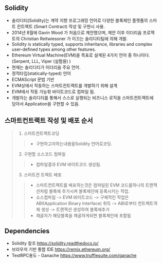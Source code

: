 ## Solidity
- 솔리디티(Solidity)는 계약 지향 프로그래밍 언어로 다양한 블록체인 플랫폼의 스마트 컨트랙트 (Smart Contract) 작성 및 구현시 사용.
- 2014년 8월에 Gavin Wood 가 처음으로 제안했으며, 제안 이후 이더리움 프로젝트의 Christian Reitwiessner 가 이끄는 솔리디티팀에 의해 개발.
- Solidity is statically typed, supports inheritance, libraries and complex user-defined types among other features.
- Ethereum Virtual Machine(EVM)을 목표로 설계된 4가지 언어 중 하나이다.(Serpent, LLL, Viper (실험용) ) 
- 현재는 솔리디티가 이더리움 주요 언어.
- 정적타입(statically-typed) 언어
- ECMAScript 문법 기반 
- EVM상에서 작동하는 스마트컨트랙트를 개발하기 위해 설계
- EVM에서 작동 가능핚 바이트코드로 컴파일 됨.
- 개발자는 솔리디티를 통해서 스스로 실행되는 비즈니스 로직을 스마트컨트랙트에 담아서 Application을 구현할 수 있음.


## 스마트컨트랙트 작성 및 배포 순서
> 1. 스마트컨트랙트코딩
>> - 구현하고자하는내용을Solidity 언어로코딩.
> 2. 구현할 소스코드 컴파일
>> - 컴파일결과 EVM 바이트코드 생성됨.
> 3. 스마트컨 트랙트 배포
>> - 스마트컨트랙트를 배포하는것은 컴파일된 EVM 코드를하나의 트랜잭션처럼 블록에 추가시켜 블록체인에 등록시키는 작업.
>> - 소스컴파일 -> EVM 바이트코드 -> 구체적인 작업은 ABI(Application Binary Interface) 취득 -> ABI로부터 컨트랙트객체 생성 -> 트랜잭션 생성하여 블록에추가
>> - 채굴자가 해당블록을 채굴하게되면 블록체인에 포함됨

## Dependencies
+ Solidity 참조 https://solidity.readthedocs.io/
+ 브라우저 기반 통합 IDE https://remix.ethereum.org/
+ TestRPC용도 - Ganache https://www.trufflesuite.com/ganache

